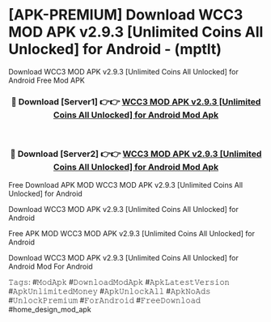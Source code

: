# [APK-PREMIUM] Download WCC3 MOD APK v2.9.3 [Unlimited Coins All Unlocked] for Android - (mptlt)
Download WCC3 MOD APK v2.9.3 [Unlimited Coins All Unlocked] for Android Free Mod APK

<div align="center">
<h3>🔴 Download [Server1] 👉👉 <a href="https://apk-comot.site?title=WCC3_MOD_APK_v2.9.3_[Unlimited_Coins_All_Unlocked]_for_Android">WCC3 MOD APK v2.9.3 [Unlimited Coins All Unlocked] for Android Mod Apk</a></h3><br>

<h3>🔴 Download [Server2] 👉👉 <a href="https://apk-comot.site?title=WCC3_MOD_APK_v2.9.3_[Unlimited_Coins_All_Unlocked]_for_Android">WCC3 MOD APK v2.9.3 [Unlimited Coins All Unlocked] for Android Mod Apk</a></h3>
</div>


Free Download APK MOD WCC3 MOD APK v2.9.3 [Unlimited Coins All Unlocked] for Android

Download WCC3 MOD APK v2.9.3 [Unlimited Coins All Unlocked] for Android 

Free APK MOD WCC3 MOD APK v2.9.3 [Unlimited Coins All Unlocked] for Android 

Download WCC3 MOD APK v2.9.3 [Unlimited Coins All Unlocked] for Android Mod For Android

𝚃𝚊𝚐𝚜: #𝙼𝚘𝚍𝙰𝚙𝚔 #𝙳𝚘𝚠𝚗𝚕𝚘𝚊𝚍𝙼𝚘𝚍𝙰𝚙𝚔 #𝙰𝚙𝚔𝙻𝚊𝚝𝚎𝚜𝚝𝚅𝚎𝚛𝚜𝚒𝚘𝚗 #𝙰𝚙𝚔𝚄𝚗𝚕𝚒𝚖𝚒𝚝𝚎𝚍𝙼𝚘𝚗𝚎𝚢 #𝙰𝚙𝚔𝚄𝚗𝚕𝚘𝚌𝚔𝙰𝚕𝚕 #𝙰𝚙𝚔𝙽𝚘𝙰𝚍𝚜 #𝚄𝚗𝚕𝚘𝚌𝚔𝙿𝚛𝚎𝚖𝚒𝚞𝚖 #𝙵𝚘𝚛𝙰𝚗𝚍𝚛𝚘𝚒𝚍 #𝙵𝚛𝚎𝚎𝙳𝚘𝚠𝚗𝚕𝚘𝚊𝚍 #home_design_mod_apk